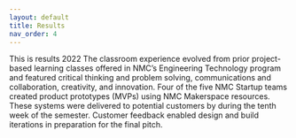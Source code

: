 ```yaml
---
layout: default
title: Results
nav_order: 4
---
```


This is results 2022
The classroom experience evolved from prior project-based learning classes offered in NMC’s Engineering Technology 
program and featured critical thinking and problem solving, communications and collaboration, 
creativity, and innovation. Four of the five NMC Startup teams created product prototypes (MVPs) using 
NMC Makerspace resources. These systems were delivered to potential customers by during the tenth 
week of the semester. Customer feedback enabled design and build iterations in preparation for the 
final pitch.
